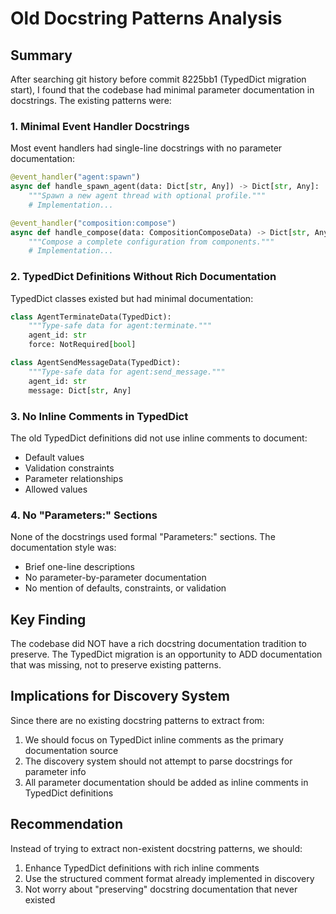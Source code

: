 # Old Docstring Patterns Analysis

## Summary

After searching git history before commit 8225bb1 (TypedDict migration start), I found that the codebase had minimal parameter documentation in docstrings. The existing patterns were:

### 1. Minimal Event Handler Docstrings

Most event handlers had single-line docstrings with no parameter documentation:

```python
@event_handler("agent:spawn")
async def handle_spawn_agent(data: Dict[str, Any]) -> Dict[str, Any]:
    """Spawn a new agent thread with optional profile."""
    # Implementation...

@event_handler("composition:compose") 
async def handle_compose(data: CompositionComposeData) -> Dict[str, Any]:
    """Compose a complete configuration from components."""
    # Implementation...
```

### 2. TypedDict Definitions Without Rich Documentation

TypedDict classes existed but had minimal documentation:

```python
class AgentTerminateData(TypedDict):
    """Type-safe data for agent:terminate."""
    agent_id: str
    force: NotRequired[bool]

class AgentSendMessageData(TypedDict):
    """Type-safe data for agent:send_message."""
    agent_id: str
    message: Dict[str, Any]
```

### 3. No Inline Comments in TypedDict

The old TypedDict definitions did not use inline comments to document:
- Default values
- Validation constraints
- Parameter relationships
- Allowed values

### 4. No "Parameters:" Sections

None of the docstrings used formal "Parameters:" sections. The documentation style was:
- Brief one-line descriptions
- No parameter-by-parameter documentation
- No mention of defaults, constraints, or validation

## Key Finding

The codebase did NOT have a rich docstring documentation tradition to preserve. The TypedDict migration is an opportunity to ADD documentation that was missing, not to preserve existing patterns.

## Implications for Discovery System

Since there are no existing docstring patterns to extract from:
1. We should focus on TypedDict inline comments as the primary documentation source
2. The discovery system should not attempt to parse docstrings for parameter info
3. All parameter documentation should be added as inline comments in TypedDict definitions

## Recommendation

Instead of trying to extract non-existent docstring patterns, we should:
1. Enhance TypedDict definitions with rich inline comments
2. Use the structured comment format already implemented in discovery
3. Not worry about "preserving" docstring documentation that never existed